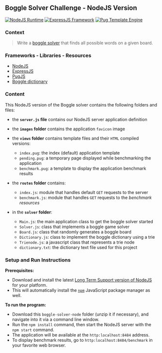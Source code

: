 ## Boggle Solver Challenge - NodeJS Version

[![NodeJS Runtime](https://img.shields.io/badge/JavaScript%20Runtime-NodeJS-43853D.svg)][1]
[![ExpressJS Framework](https://img.shields.io/badge/Framework-ExpressJS-85929E.svg)][2]
[![Pug Template Engine](https://img.shields.io/badge/Template%20Engine-PugJS-A86454.svg)][3]


### Context

> Write a [boggle solver][4] that finds all possible words on a given board.


### Frameworks - Libraries - Resources

- [NodeJS][1]
- [ExpressJS][2]
- [PugJS][3]
- [Boggle dictionary][5]

### Content

This NodeJS version of the Boggle solver contains the following folders and files:

- the **`server.js` file** contains our NodeJS server application definition

- the **`images` folder** contains the application `favicon` image

- the **`views` folder** contains template files and their `HTML` compiled versions:
    - `index.pug`: the index (default) application template
    - `pending.pug`: a temporary page displayed while benchmarking the application
    - `benchmark.pug`: a template to display the application benchmark results

- the **`routes` folder** contains:
    - `index.js`: module that handles default `GET` requests to the server
    - `benchmark.js`: module that handles `GET` requests to the *benchmark resources*

- in the **`solver` folder**:
    - `Main.js`: the main application class to get the boggle solver started
    - `Solver.js`: class that implements a boggle game solver
    - `Board.js`: class that randomly generates a boggle board
    - `Dictionary.js`: class to implement the boggle dictionary using a trie
    - `Trienode.js`: a javascript class that represents a trie node
    - `dictionary.txt`: the dictionary text file used for this project

### Setup and Run Instructions

**Prerequisites:**
- Download and install the latest [Long Term Support version of NodeJS][6] for your platform.
- This will automatically install the [`npm`][7] JavaScript package manager as well.

**To run the program:**
- Download this `boggle-solver-node` folder (unzip it if necessary), and navigate into it via a command line window.
- Run the `npm install` command, then start the NodeJS server with the `npm start` command.
- The application will be available at the `http:localhost:8484` address.
- To display benchmark results, go to `http:localhost:8484/benchmark` in your favorite web browser.


[1]: https://nodejs.org/en/
[2]: https://expressjs.com/
[3]: https://pugjs.org/api/getting-started.html
[4]: https://github.com/1millionwomentotech/toolkitten/blob/master/summer-of-code/week-02/wk2-hackathon-submissions/hackathon-challenge-boggle-solver.md
[5]: https://raw.githubusercontent.com/jonbcard/scrabble-bot/master/src/dictionary.txt
[6]: https://nodejs.org/en/download/
[7]: https://www.npmjs.com/